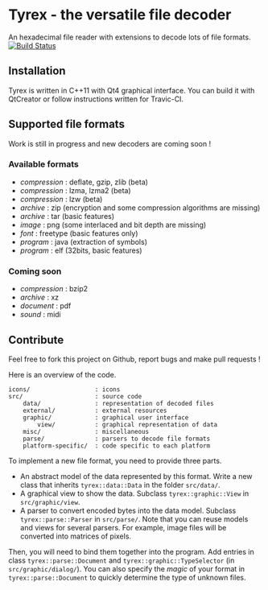 # Tyrex - the versatile file decoder

An hexadecimal file reader with extensions to decode lots of file formats. [![Build Status](https://travis-ci.org/gendx/tyrex.png?branch=master)](https://travis-ci.org/gendx/tyrex)

## Installation

Tyrex is written in C++11 with Qt4 graphical interface. You can build it with QtCreator or follow instructions written for Travic-CI.

## Supported file formats

Work is still in progress and new decoders are coming soon !

### Available formats

* *compression* : deflate, gzip, zlib (beta)
* *compression* : lzma, lzma2 (beta)
* *compression* : lzw (beta)
* *archive* : zip (encryption and some compression algorithms are missing)
* *archive* : tar (basic features)
* *image* : png (some interlaced and bit depth are missing)
* *font* : freetype (basic features only)
* *program* : java (extraction of symbols)
* *program* : elf (32bits, basic features)

### Coming soon

* *compression* : bzip2
* *archive* : xz
* *document* : pdf
* *sound* : midi

## Contribute

Feel free to fork this project on Github, report bugs and make pull requests !

Here is an overview of the code.

```
icons/                  : icons
src/                    : source code
    data/               : representation of decoded files
    external/           : external resources
    graphic/            : graphical user interface
        view/           : graphical representation of data
    misc/               : miscellaneous
    parse/              : parsers to decode file formats
    platform-specific/  : code specific to each platform
```

To implement a new file format, you need to provide three parts.
* An abstract model of the data represented by this format. Write a new class that inherits `tyrex::data::Data` in the folder `src/data/`.
* A graphical view to show the data. Subclass `tyrex::graphic::View` in `src/graphic/view`.
* A parser to convert encoded bytes into the data model. Subclass `tyrex::parse::Parser` in `src/parse/`.
Note that you can reuse models and views for several parsers. For example, image files will be converted into matrices of pixels.

Then, you will need to bind them together into the program. Add entries in class `tyrex::parse::Document` and `tyrex::graphic::TypeSelector` (in `src/graphic/dialog/`). You can also specify the *magic* of your format in `tyrex::parse::Document` to quickly determine the type of unknown files.

